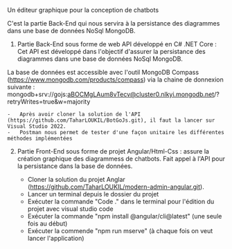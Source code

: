 Un éditeur graphique pour la conception de chatbots

C'est la partie Back-End qui nous servira à la persistance des diagrammes dans une base de données NoSql MongoDB.

1. Partie Back-End sous forme de web API développé en C# .NET Core :
Cet API est développé dans l'objectif d'assurer la persistance des diagrammes dans une base de données NoSql MongoDB.

La base de données est accessible avec l'outil MongoDB Compass (https://www.mongodb.com/products/compass) via la chaine de donnexion suivante : 
mongodb+srv://gojs:aBOCMgLAum8vTecv@cluster0.nlkyi.mongodb.net/?retryWrites=true&w=majority

	-	Après avoir cloner la solution de l'API (https://github.com/TaharLOUKIL/BotGoJs.git), il faut la lancer sur Visual Studio 2022.
	-	Postman nous permet de tester d'une façon unitaire les différentes méthodes implémentées


2. Partie Front-End sous forme de projet Angular/Html-Css : assure la création graphique des diagrammess de chatbots.
   Fait appel à l'API  pour la persistance dans la base de données.
   
	-	Cloner la solution du projet Anglar (https://github.com/TaharLOUKIL/modern-admin-angular.git).
	-	Lancer un terminal depuis le dossier du projet
	-	Exécuter la commande "Code ." dans le terminal pour l'édition du projet avec visual studio code
	-	Exécuter la commande  "npm install @angular/cli@latest" (une seule fois au début)
	-	Exécuter la commende  "npm run mserve" (à chaque fois on veut lancer l'application)

